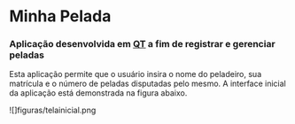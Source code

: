 # Minha Pelada
### Aplicação desenvolvida em [QT](http://www.qt.io) a fim de registrar e gerenciar peladas

Esta aplicação permite que o usuário insira o nome do peladeiro, sua matrícula e o número de peladas disputadas pelo mesmo. A interface inicial da aplicação está demonstrada na figura abaixo.

![]figuras/telainicial.png

